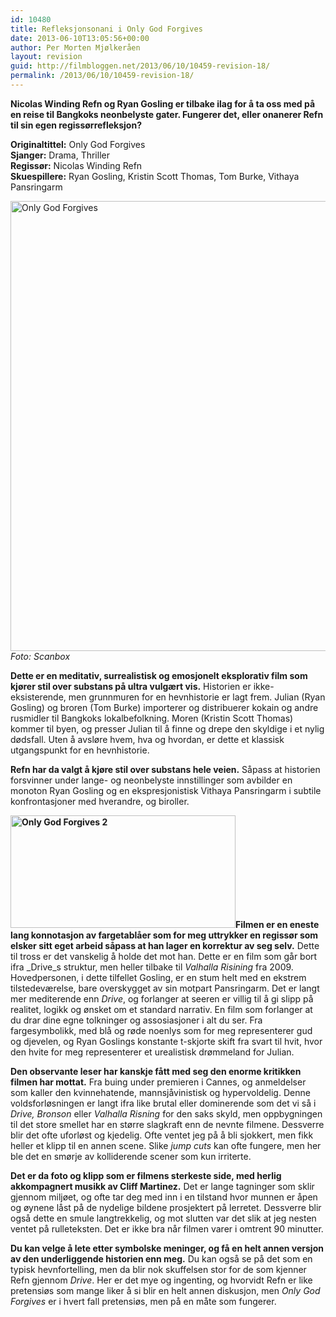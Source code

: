 ```yaml
---
id: 10480
title: Refleksjonsonani i Only God Forgives
date: 2013-06-10T13:05:56+00:00
author: Per Morten Mjølkeråen
layout: revision
guid: http://filmbloggen.net/2013/06/10/10459-revision-18/
permalink: /2013/06/10/10459-revision-18/
---
```

**Nicolas Winding Refn og Ryan Gosling er tilbake ilag for å ta oss med på en reise til Bangkoks neonbelyste gater. Fungerer det, eller onanerer Refn til sin egen regissørrefleksjon?** 

**Originaltittel:** Only God Forgives  
**Sjanger:** Drama, Thriller  
**Regissør:** Nicolas Winding Refn  
**Skuespillere:** Ryan Gosling, Kristin Scott Thomas, Tom Burke, Vithaya Pansringarm

[<img class="alignnone size-full wp-image-10461" alt="Only God Forgives" src="http://filmbloggen.net/wp-content/uploads/2013/06/Only-God-Forgives1.jpg" width="1080" height="720" />](http://filmbloggen.net/wp-content/uploads/2013/06/Only-God-Forgives1.jpg)  
_Foto: Scanbox_

**Dette er en meditativ, surrealistisk og emosjonelt eksplorativ film som kjører stil over substans på ultra vulgært vis.** Historien er ikke-eksisterende, men grunnmuren for en hevnhistorie er lagt frem. Julian (Ryan Gosling) og broren (Tom Burke) importerer og distribuerer kokain og andre rusmidler til Bangkoks lokalbefolkning. Moren (Kristin Scott Thomas) kommer til byen, og presser Julian til å finne og drepe den skyldige i et nylig dødsfall. Uten å avsløre hvem, hva og hvordan, er dette et klassisk utgangspunkt for en hevnhistorie.

**Refn har da valgt å kjøre stil over substans hele veien.** Såpass at historien forsvinner under lange- og neonbelyste innstillinger som avbilder en monoton Ryan Gosling og en ekspresjonistisk Vithaya Pansringarm i subtile konfrontasjoner med hverandre, og biroller.

**[<img class=" wp-image-10472 alignleft" alt="Only God Forgives 2" src="http://filmbloggen.net/wp-content/uploads/2013/06/Only-God-Forgives-2.jpg" width="360" height="180" />](http://filmbloggen.net/wp-content/uploads/2013/06/Only-God-Forgives-2.jpg)Filmen er en eneste lang konnotasjon av fargetablåer som for meg uttrykker en regissør som elsker sitt eget arbeid såpass at han lager en korrektur av seg selv.** Dette til tross er det vanskelig å holde det mot han. Dette er en film som går bort ifra _Drive_s struktur, men heller tilbake til _Valhalla Risining_ fra 2009. Hovedpersonen, i dette tilfellet Gosling, er en stum helt med en ekstrem tilstedeværelse, bare overskygget av sin motpart Pansringarm. Det er langt mer mediterende enn _Drive_, og forlanger at seeren er villig til å gi slipp på realitet, logikk og ønsket om et standard narrativ. En film som forlanger at du drar dine egne tolkninger og assosiasjoner i alt du ser. Fra fargesymbolikk, med blå og røde noenlys som for meg representerer gud og djevelen, og Ryan Goslings konstante t-skjorte skift fra svart til hvit, hvor den hvite for meg representerer et urealistisk drømmeland for Julian.

**Den observante leser har kanskje fått med seg den enorme kritikken filmen har mottat.** Fra buing under premieren i Cannes, og anmeldelser som kaller den kvinnehatende, mannsjåvinistisk og hypervoldelig. Denne voldsforløsningen er langt ifra like brutal eller dominerende som det vi så i _Drive, Bronson_ eller _Valhalla Risning_ for den saks skyld, men oppbygningen til det store smellet har en større slagkraft enn de nevnte filmene. Dessverre blir det ofte uforløst og kjedelig. Ofte ventet jeg på å bli sjokkert, men fikk heller et klipp til en annen scene. Slike _jump cuts_ kan ofte fungere, men her ble det en smørje av kolliderende scener som kun irriterte.

**Det er da foto og klipp som er filmens sterkeste side, med herlig akkompagnert musikk av Cliff Martinez.** Det er lange tagninger som sklir gjennom miljøet, og ofte tar deg med inn i en tilstand hvor munnen er åpen og øynene låst på de nydelige bildene prosjektert på lerretet. Dessverre blir også dette en smule langtrekkelig, og mot slutten var det slik at jeg nesten ventet på rulleteksten. Det er ikke bra når filmen varer i omtrent 90 minutter.

**Du kan velge å lete etter symbolske meninger, og få en helt annen versjon av den underliggende historien enn meg.** Du kan også se på det som en typisk hevnfortelling, men da blir nok skuffelsen stor for de som kjenner Refn gjennom _Drive_. Her er det mye og ingenting, og hvorvidt Refn er like pretensiøs som mange liker å si blir en helt annen diskusjon, men _Only God Forgives_ er i hvert fall pretensiøs, men på en måte som fungerer.

<div class="video-shortcode">
</div>